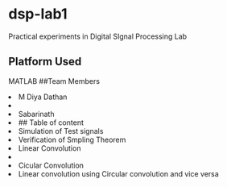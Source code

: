 # dsp-lab1
Practical experiments in Digital SIgnal Processing Lab
## Platform Used
MATLAB
##Team Members 
<li>M Diya Dathan<li>
<li>Sabarinath<li>
## Table of content
<li>Simulation of Test signals</li>
<li>Verification of Smpling Theorem</li>
<li>Linear Convolution<li>
<li>Cicular Convolution</li>
<li>Linear convolution using Circular convolution and vice versa</li>
    
